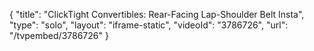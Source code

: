 {
    "title": "ClickTight Convertibles: Rear-Facing Lap-Shoulder Belt Insta",
    "type": "solo",
    "layout": "iframe-static",
    "videoId": "3786726",
    "url": "\/tvpembed\/3786726"
}